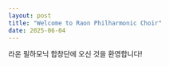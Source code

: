 ```yaml
---
layout: post
title: "Welcome to Raon Philharmonic Choir"
date: 2025-06-04
---
```


라온 필하모닉 합창단에 오신 것을 환영합니다!
